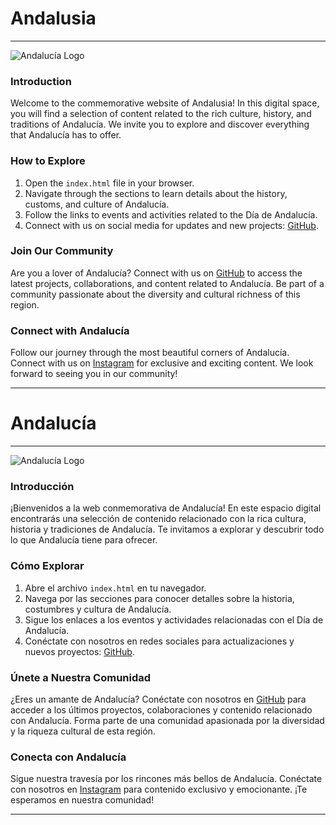 # Andalusia

---

![Andalucía Logo](https://imgs.search.brave.com/qdeNIUQoSMvrImZ6DfRwxPeEkqqXgm4aNmEJqGOKOeI/rs:fit:860:0:0/g:ce/aHR0cHM6Ly93YWxs/cGFwZXJjYXZlLmNv/bS93cC93cDg2MjIx/MDguanBn)

### Introduction

Welcome to the commemorative website of Andalusia! In this digital space, you will find a selection of content related to the rich culture, history, and traditions of Andalucía. We invite you to explore and discover everything that Andalucía has to offer.

### How to Explore

1. Open the `index.html` file in your browser.
2. Navigate through the sections to learn details about the history, customs, and culture of Andalucía.
3. Follow the links to events and activities related to the Día de Andalucía.
4. Connect with us on social media for updates and new projects: [GitHub](https://github.com/andalucia).

### Join Our Community

Are you a lover of Andalucía? Connect with us on [GitHub](https://github.com/mario-conf) to access the latest projects, collaborations, and content related to Andalucía. Be part of a community passionate about the diversity and cultural richness of this region.

### Connect with Andalucía

Follow our journey through the most beautiful corners of Andalucía. Connect with us on [Instagram](https://www.instagram.com/_mario.conf/) for exclusive and exciting content. We look forward to seeing you in our community!

---

# Andalucía

---

![Andalucía Logo](https://imgs.search.brave.com/qdeNIUQoSMvrImZ6DfRwxPeEkqqXgm4aNmEJqGOKOeI/rs:fit:860:0:0/g:ce/aHR0cHM6Ly93YWxs/cGFwZXJjYXZlLmNv/bS93cC93cDg2MjIx/MDguanBn)
### Introducción

¡Bienvenidos a la web conmemorativa de Andalucía! En este espacio digital encontrarás una selección de contenido relacionado con la rica cultura, historia y tradiciones de Andalucía. Te invitamos a explorar y descubrir todo lo que Andalucía tiene para ofrecer.

### Cómo Explorar

1. Abre el archivo `index.html` en tu navegador.
2. Navega por las secciones para conocer detalles sobre la historia, costumbres y cultura de Andalucía.
3. Sigue los enlaces a los eventos y actividades relacionadas con el Día de Andalucía.
4. Conéctate con nosotros en redes sociales para actualizaciones y nuevos proyectos: [GitHub](https://github.com/mario-conf/).

### Únete a Nuestra Comunidad

¿Eres un amante de Andalucía? Conéctate con nosotros en [GitHub](https://github.com/mario-conf/) para acceder a los últimos proyectos, colaboraciones y contenido relacionado con Andalucía. Forma parte de una comunidad apasionada por la diversidad y la riqueza cultural de esta región.

### Conecta con Andalucía

Sigue nuestra travesía por los rincones más bellos de Andalucía. Conéctate con nosotros en [Instagram](www.instagram.com/_mario.conf/) para contenido exclusivo y emocionante. ¡Te esperamos en nuestra comunidad!

---
